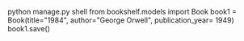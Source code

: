 <!--creation of book instance
Book.objects.create-->

python manage.py shell
from bookshelf.models import Book
book1 = Book(title="1984", author="George Orwell", publication_year= 1949)
book1.save()

